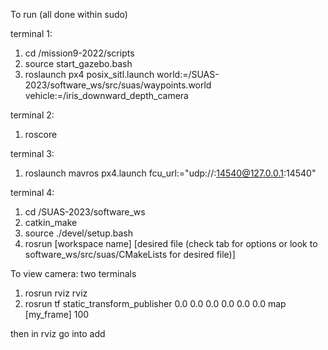 To run  (all done within sudo)

terminal 1:
1. cd /mission9-2022/scripts
2. source start_gazebo.bash
3. roslaunch px4 posix_sitl.launch world:=/SUAS-2023/software_ws/src/suas/waypoints.world vehicle:=/iris_downward_depth_camera

terminal 2:
1. roscore

terminal 3: 
1. roslaunch mavros px4.launch fcu_url:="udp://:14540@127.0.0.1:14540"

terminal 4: 
1. cd /SUAS-2023/software_ws
2. catkin_make
3. source ./devel/setup.bash
4. rosrun [workspace name] [desired file (check tab for options or look to software_ws/src/suas/CMakeLists for desired file)]

To view camera:
two terminals
1. rosrun rviz rviz
2. rosrun tf static_transform_publisher 0.0 0.0 0.0 0.0 0.0 0.0 map [my_frame] 100

then in rviz go into add

